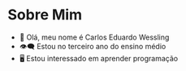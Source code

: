 # Sobre Mim

- 👋 Olá, meu nome é Carlos Eduardo Wessling
- 👁️‍🗨️ Estou no terceiro ano do ensino médio
- 🖥️ Estou interessado em aprender programação


